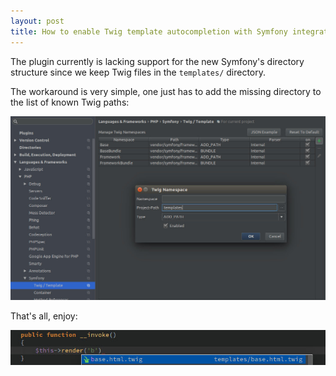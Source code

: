 ```yaml
---
layout: post
title: How to enable Twig template autocompletion with Symfony integration plugin in phpStorm
---
```


The plugin currently is lacking support for the new Symfony's directory structure 
since we keep Twig files in the `templates/` directory.

The workaround is very simple, one just has to add the missing directory to the list of known Twig paths:

![Adding Twig path](/images/2018-11-01-phpstorm-symfony-plugin-twig-template-autocompletion.jpg)

That's all, enjoy:

![Adding Twig path](/images/posts/2018-11-01-phpstorm-symfony-plugin-twig-template-autocompletion-2.jpg)
